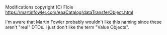 Modifications copyright (C) Flole
https://martinfowler.com/eaaCatalog/dataTransferObject.html

I'm aware that Martin Fowler probably wouldn't like this naming since these aren't "real" DTOs.
I just don't like the term "Value Objects".